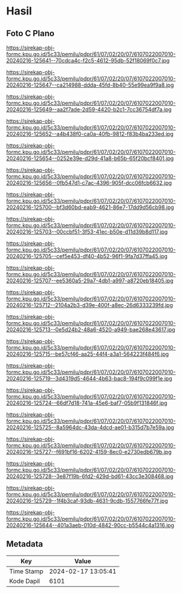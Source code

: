 # Hasil

## Foto C Plano

https://sirekap-obj-formc.kpu.go.id/5c33/pemilu/pdpr/61/07/02/20/07/6107022007010-20240216-125641--70cdca4c-f2c5-4612-95db-52f18069f0c7.jpg

https://sirekap-obj-formc.kpu.go.id/5c33/pemilu/pdpr/61/07/02/20/07/6107022007010-20240216-125647--ca214988-ddda-45fd-8b40-55e99ea9f9a8.jpg

https://sirekap-obj-formc.kpu.go.id/5c33/pemilu/pdpr/61/07/02/20/07/6107022007010-20240216-125649--aa2f7ade-2d59-4420-b2c1-7cc36754df7a.jpg

https://sirekap-obj-formc.kpu.go.id/5c33/pemilu/pdpr/61/07/02/20/07/6107022007010-20240216-125652--a4b438f0-ca0a-40fb-9812-f83b4ba233ed.jpg

https://sirekap-obj-formc.kpu.go.id/5c33/pemilu/pdpr/61/07/02/20/07/6107022007010-20240216-125654--0252e39e-d29d-41a8-b65b-65f20bcf8401.jpg

https://sirekap-obj-formc.kpu.go.id/5c33/pemilu/pdpr/61/07/02/20/07/6107022007010-20240216-125656--0fb547d1-c7ac-4396-905f-dcc06fcb6632.jpg

https://sirekap-obj-formc.kpu.go.id/5c33/pemilu/pdpr/61/07/02/20/07/6107022007010-20240216-125700--bf3d60bd-eab9-4621-86e7-17dd9d56cb98.jpg

https://sirekap-obj-formc.kpu.go.id/5c33/pemilu/pdpr/61/07/02/20/07/6107022007010-20240216-125703--00ccbf51-3f53-41ec-b50e-d11d39b8d117.jpg

https://sirekap-obj-formc.kpu.go.id/5c33/pemilu/pdpr/61/07/02/20/07/6107022007010-20240216-125705--cef5e453-df40-4b52-96f1-9fa7d37ffa45.jpg

https://sirekap-obj-formc.kpu.go.id/5c33/pemilu/pdpr/61/07/02/20/07/6107022007010-20240216-125707--ee5360a5-29a7-4db1-a997-a8720eb18405.jpg

https://sirekap-obj-formc.kpu.go.id/5c33/pemilu/pdpr/61/07/02/20/07/6107022007010-20240216-125712--2104a2b3-d39e-400f-a8ec-26d6333239fd.jpg

https://sirekap-obj-formc.kpu.go.id/5c33/pemilu/pdpr/61/07/02/20/07/6107022007010-20240216-125713--0e5d24b2-48a6-4520-a949-bae268e43617.jpg

https://sirekap-obj-formc.kpu.go.id/5c33/pemilu/pdpr/61/07/02/20/07/6107022007010-20240216-125715--be57cf46-aa25-44f4-a3a1-564223f484f6.jpg

https://sirekap-obj-formc.kpu.go.id/5c33/pemilu/pdpr/61/07/02/20/07/6107022007010-20240216-125719--3d4319d5-4644-4b63-bac8-194f9c099f1e.jpg

https://sirekap-obj-formc.kpu.go.id/5c33/pemilu/pdpr/61/07/02/20/07/6107022007010-20240216-125724--66df7d18-741a-45e6-baf7-05b9f131846f.jpg

https://sirekap-obj-formc.kpu.go.id/5c33/pemilu/pdpr/61/07/02/20/07/6107022007010-20240216-125725--8a5964dc-43da-4dcd-ae01-b315d7b7e59a.jpg

https://sirekap-obj-formc.kpu.go.id/5c33/pemilu/pdpr/61/07/02/20/07/6107022007010-20240216-125727--f691bf16-6202-4159-8ec0-e2730edb679b.jpg

https://sirekap-obj-formc.kpu.go.id/5c33/pemilu/pdpr/61/07/02/20/07/6107022007010-20240216-125728--3e87f19b-6fd2-429d-bd61-43cc3e308468.jpg

https://sirekap-obj-formc.kpu.go.id/5c33/pemilu/pdpr/61/07/02/20/07/6107022007010-20240216-125729--1f4b3caf-93db-4631-9cdb-1557766fe77f.jpg

https://sirekap-obj-formc.kpu.go.id/5c33/pemilu/pdpr/61/07/02/20/07/6107022007010-20240216-125644--401a3aeb-010d-4842-90cc-b5544c4a1316.jpg


## Metadata

| Key        | Value               |
| ---------- | ------------------- |
| Time Stamp | 2024-02-17 13:05:41 |
| Kode Dapil | 6101                |



